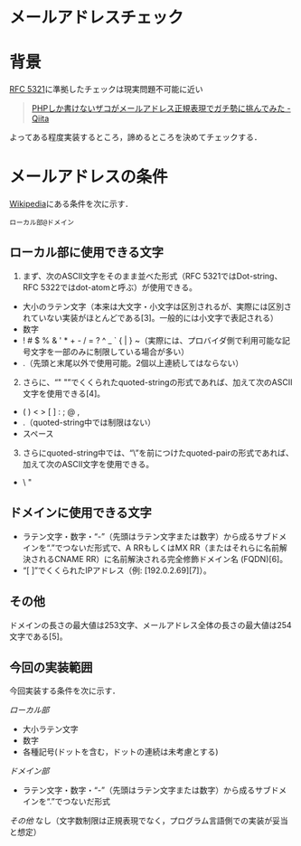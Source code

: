 メールアドレスチェック
===========

# 背景
[RFC 5321](http://tools.ietf.org/html/rfc5321)に準拠したチェックは現実問題不可能に近い
> [PHPしか書けないザコがメールアドレス正規表現でガチ勢に挑んでみた - Qiita](http://qiita.com/mpyw/items/257eabe0b43b1e02e6f7)

よってある程度実装するところ，諦めるところを決めてチェックする．


# メールアドレスの条件
[Wikipedia](http://ja.wikipedia.org/wiki/%E3%83%A1%E3%83%BC%E3%83%AB%E3%82%A2%E3%83%89%E3%83%AC%E3%82%B9)にある条件を次に示す．

    ローカル部@ドメイン

## ローカル部に使用できる文字

1.  まず、次のASCII文字をそのまま並べた形式（RFC 5321ではDot-string、RFC 5322ではdot-atomと呼ぶ）が使用できる。
+ 大小のラテン文字（本来は大文字・小文字は区別されるが、実際には区別されていない実装がほとんどである[3]。一般的には小文字で表記される）
+ 数字
+ ! # $ % & ' * + - / = ? ^ _ ` { | } ~（実際には、プロバイダ側で利用可能な記号文字を一部のみに制限している場合が多い）
+ .（先頭と末尾以外で使用可能。2個以上連続してはならない）

2.  さらに、“" "”でくくられたquoted-stringの形式であれば、加えて次のASCII文字を使用できる[4]。
+ ( ) < > [ ] : ; @ ,
+ .（quoted-string中では制限はない）
+ スペース

3. さらにquoted-string中では、“\”を前につけたquoted-pairの形式であれば、加えて次のASCII文字を使用できる。
+ \ "

## ドメインに使用できる文字
+ ラテン文字・数字・“-”（先頭はラテン文字または数字）から成るサブドメインを“.”でつないだ形式で、A RRもしくはMX RR（またはそれらに名前解決されるCNAME RR）に名前解決される完全修飾ドメイン名 (FQDN)[6]。
+ “[ ]”でくくられたIPアドレス（例: [192.0.2.69][7]）。


## その他
ドメインの長さの最大値は253文字、メールアドレス全体の長さの最大値は254文字である[5]。

## 今回の実装範囲
今回実装する条件を次に示す．

*ローカル部*
+ 大小ラテン文字
+ 数字
+ 各種記号(ドットを含む，ドットの連続は未考慮とする)

*ドメイン部*
+ ラテン文字・数字・“-”（先頭はラテン文字または数字）から成るサブドメインを“.”でつないだ形式

*その他*
なし（文字数制限は正規表現でなく，プログラム言語側での実装が妥当と想定）
